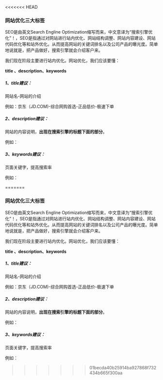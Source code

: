 <<<<<<< HEAD
### 网站优化三大标签

SEO是由英文Search Engline Optimization缩写而来，中文意译为“搜索引擎优化”！，SEO是指通过对网站进行站内优化、网站结构调整、网站内容建设、网站代码优化等和站外优化。从而提高网站的关键词排名以及公司产品的曝光度。简单地说就是，把产品做好，搜索引擎就会介绍客户来。

我们现在阶段主要进行站内优化。网站优化，我们应该要懂：

**title 、description、keywords**

##### 1、title建议：

网站名-网站的介绍

例如：京东（JD.COM)-综合网购首选-正品低价-极速下单

##### 2、description建议：

网站的内容说明，**出现在搜索引擎的标题下面的部分**。

例如：<meta name="description" content="京东JD.com-综合专业网上购物商场、销售家电、数码通讯、电脑、家居百货">

##### 3、keywords建议：

页面关键字，提高搜索率

例如：<meta name="keywords" content="网上购物、好东西、手表、相机、手机、电脑、电视、催促卡">



=======
### 网站优化三大标签

SEO是由英文Search Engline Optimization缩写而来，中文意译为“搜索引擎优化”！，SEO是指通过对网站进行站内优化、网站结构调整、网站内容建设、网站代码优化等和站外优化。从而提高网站的关键词排名以及公司产品的曝光度。简单地说就是，把产品做好，搜索引擎就会介绍客户来。

我们现在阶段主要进行站内优化。网站优化，我们应该要懂：

**title 、description、keywords**

##### 1、title建议：

网站名-网站的介绍

例如：京东（JD.COM)-综合网购首选-正品低价-极速下单

##### 2、description建议：

网站的内容说明，**出现在搜索引擎的标题下面的部分**。

例如：<meta name="description" content="京东JD.com-综合专业网上购物商场、销售家电、数码通讯、电脑、家居百货">

##### 3、keywords建议：

页面关键字，提高搜索率

例如：<meta name="keywords" content="网上购物、好东西、手表、相机、手机、电脑、电视、催促卡">



>>>>>>> 01becda40b25914ba927868f732434b665f300aa
